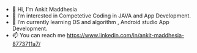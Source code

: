 - 👋 Hi, I’m Ankit Maddhesia
- 👀 I’m interested in Competetive Coding in JAVA and App Development.
- 🌱 I’m currently learning DS and algorithm , Android studio App Development.
- 📫 You can reach me https://www.linkedin.com/in/ankit-maddhesia-8773711a7/

